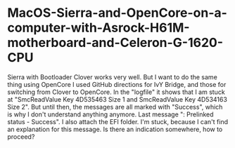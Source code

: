 # MacOS-Sierra-and-OpenCore-on-a-computer-with-Asrock-H61M-motherboard-and-Celeron-G-1620-CPU
Sierra with Bootloader Clover works very well. But I want to do the same thing using OpenCore
I used GitHub directions for IvY Bridge, and those for switching from Clover to OpenCore.
In the "logfile" it shows that I am stuck at "SmcReadValue Key 4D535463 Size 1 and SmcReadValue Key 4D534163 Size 2".
But until then, the messages are all marked with "Success", which is why I don't understand anything anymore.
Last message ": Prelinked status - Success". I also attach the EFI folder. I'm stuck, because I can't find an explanation for this message. Is there an indication somewhere, how to proceed?
